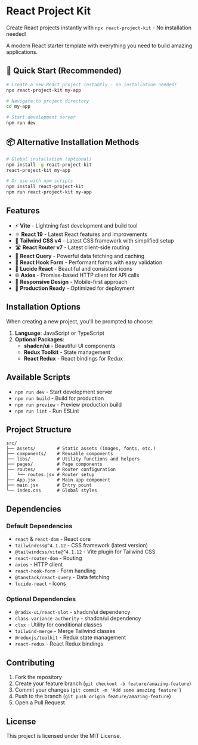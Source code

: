 # React Project Kit

Create React projects instantly with `npx react-project-kit` - No installation needed!

A modern React starter template with everything you need to build amazing applications.

## 🚀 Quick Start (Recommended)

```bash
# Create a new React project instantly - no installation needed!
npx react-project-kit my-app

# Navigate to project directory
cd my-app

# Start development server
npm run dev
```

## 📦 Alternative Installation Methods

```bash
# Global installation (optional)
npm install -g react-project-kit
react-project-kit my-app

# Or use with npm scripts
npm install react-project-kit
npm run react-project-kit my-app
```

## Features

- ⚡ **Vite** - Lightning fast development and build tool
- ⚛️ **React 19** - Latest React features and improvements
- 🎨 **Tailwind CSS v4** - Latest CSS framework with simplified setup
- 🛣️ **React Router v7** - Latest client-side routing
- 🔄 **React Query** - Powerful data fetching and caching
- 📝 **React Hook Form** - Performant forms with easy validation
- 🎯 **Lucide React** - Beautiful and consistent icons
- 🌐 **Axios** - Promise-based HTTP client for API calls
- 📱 **Responsive Design** - Mobile-first approach
- 🚀 **Production Ready** - Optimized for deployment

## Installation Options

When creating a new project, you'll be prompted to choose:

1. **Language**: JavaScript or TypeScript
2. **Optional Packages**:
   - **shadcn/ui** - Beautiful UI components
   - **Redux Toolkit** - State management
   - **React Redux** - React bindings for Redux

## Available Scripts

- `npm run dev` - Start development server
- `npm run build` - Build for production
- `npm run preview` - Preview production build
- `npm run lint` - Run ESLint

## Project Structure

```
src/
├── assets/        # Static assets (images, fonts, etc.)
├── components/    # Reusable components
├── libs/          # Utility functions and helpers
├── pages/         # Page components
├── routes/        # Router configuration
│   └── routes.jsx # Router setup
├── App.jsx        # Main app component
├── main.jsx       # Entry point
└── index.css      # Global styles
```

## Dependencies

### Default Dependencies

- `react` & `react-dom` - React core
- `tailwindcss@^4.1.12` - CSS framework (latest version)
- `@tailwindcss/vite@^4.1.12` - Vite plugin for Tailwind CSS
- `react-router-dom` - Routing
- `axios` - HTTP client
- `react-hook-form` - Form handling
- `@tanstack/react-query` - Data fetching
- `lucide-react` - Icons

### Optional Dependencies

- `@radix-ui/react-slot` - shadcn/ui dependency
- `class-variance-authority` - shadcn/ui dependency
- `clsx` - Utility for conditional classes
- `tailwind-merge` - Merge Tailwind classes
- `@reduxjs/toolkit` - Redux state management
- `react-redux` - React Redux bindings

## Contributing

1. Fork the repository
2. Create your feature branch (`git checkout -b feature/amazing-feature`)
3. Commit your changes (`git commit -m 'Add some amazing feature'`)
4. Push to the branch (`git push origin feature/amazing-feature`)
5. Open a Pull Request

## License

This project is licensed under the MIT License.
